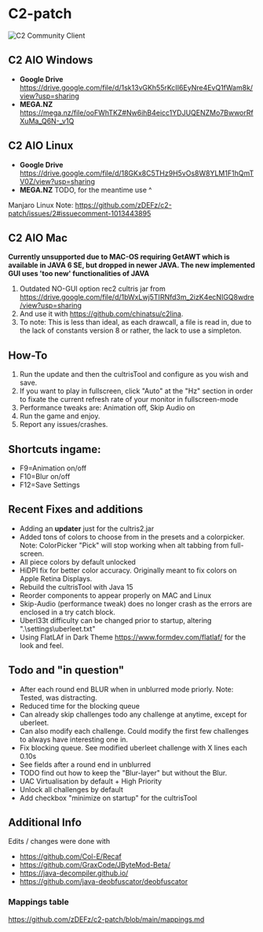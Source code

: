 # C2-patch
![C2 Community Client](https://user-images.githubusercontent.com/24463722/155867221-1469e853-b100-444b-b64d-326d3c928a2b.png)

## C2 AIO Windows
- **Google Drive** https://drive.google.com/file/d/1sk13vGKh55rKcII6EyNre4EvQ1fWam8k/view?usp=sharing
- **MEGA.NZ** https://mega.nz/file/ooFWhTKZ#Nw6ihB4eicc1YDJUQENZMo7BwworRfXuMa_Q6N-_v1Q
## C2 AIO Linux
- **Google Drive** https://drive.google.com/file/d/18GKx8C5THz9H5vOs8W8YLM1F1hQmTV0Z/view?usp=sharing
- **MEGA.NZ** TODO, for the meantime use ^

Manjaro Linux Note: https://github.com/zDEFz/c2-patch/issues/2#issuecomment-1013443895

## C2 AIO Mac
**Currently unsupported due to MAC-OS requiring GetAWT which is available in JAVA 6 SE, but dropped in newer JAVA. The new implemented GUI uses 'too new' functionalities of JAVA**
1. Outdated NO-GUI option rec2 cultris jar from https://drive.google.com/file/d/1bWxLwj5TIRNfd3m_2izK4ecNIGQ8wdre/view?usp=sharing 
2. And use it with https://github.com/chinatsu/c2lina.
3.  To note: This is less than ideal, as each drawcall, a file is read in, due to the lack of constants version 8 or rather, the lack to use a simpleton.

## How-To

1. Run the update and then the cultrisTool and configure as you wish and save.
2. If you want to play in fullscreen, click "Auto" at the "Hz" section in order to fixate the current refresh rate of your monitor in fullscreen-mode
3. Performance tweaks are: Animation off, Skip Audio on
4. Run the game and enjoy.
5. Report any issues/crashes.

## Shortcuts ingame:
- F9=Animation on/off
- F10=Blur on/off
- F12=Save Settings

## Recent Fixes and additions
- Adding an **updater** just for the cultris2.jar
- Added tons of colors to choose from in the presets and a colorpicker. Note: ColorPicker "Pick" will stop working when alt tabbing from full-screen.
- All piece colors by default unlocked
- HiDPI fix for better color accuracy. Originally meant to fix colors on Apple Retina Displays.
- Rebuild the cultrisTool with Java 15 
- Reorder components to appear properly on MAC and Linux
- Skip-Audio (performance tweak) does no longer crash as the errors are enclosed in a try catch block.
- Uberl33t difficulty can be changed prior to startup, altering ".\settings\uberleet.txt"
- Using FlatLAf in Dark Theme https://www.formdev.com/flatlaf/ for the look and feel.

## Todo and "in question"
- After each round end BLUR when in unblurred mode priorly. Note: Tested, was distracting.
- Reduced time for the blocking queue
- Can already skip challenges todo any challenge at anytime, except for uberleet.
- Can also modify each challenge. Could modify the first few challenges to always have interesting one in.
- Fix blocking queue. See modified uberleet challenge with X lines each 0.10s
- See fields after a round end in unblurred
- TODO find out how to keep the "Blur-layer" but without the Blur.
- UAC Virtualisation by default + High Priority
- Unlock all challenges by default
- Add checkbox "minimize on startup" for the cultrisTool

## Additional Info
Edits / changes were done with
- https://github.com/Col-E/Recaf
- https://github.com/GraxCode/JByteMod-Beta/
- https://java-decompiler.github.io/
- https://github.com/java-deobfuscator/deobfuscator

### Mappings table
https://github.com/zDEFz/c2-patch/blob/main/mappings.md
